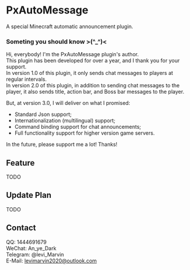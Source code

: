 # PxAutoMessage
A special Minecraft automatic announcement plugin.

### Someting you should know >(^_^)<
Hi, everybody! I'm the PxAutoMessage plugin's author.</br>
This plugin has been developed for over a year, and I thank you for your support.</br>
In version 1.0 of this plugin, it only sends chat messages to players at regular intervals.</br>
In version 2.0 of this plugin, in addition to sending chat messages to the player, it also sends title, action bar, and Boss bar messages to the player.</br>

But, at version 3.0, I will deliver on what I promised:

* Standard Json support;
* Internationalization (multilingual) support;
* Command binding support for chat announcements;
* Full functionality support for higher version game servers.

In the future, please support me a lot!
Thanks!

## Feature
TODO</br>

## Update Plan
TODO</br>

## Contact
QQ: 1444691679</br>
WeChat: An_ye_Dark</br>
Telegram: @levi_Marvin</br>
E-Mail: levimarvin2020@outlook.com</br>
